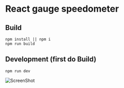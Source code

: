 # React gauge speedometer

## Build

    npm install || npm i
    npm run build


## Development (first do Build)

    npm run dev

![ScreenShot](https://{monosnap.com/file/Agwfe08tYVdhSHYok8FSVAU81jouCE})